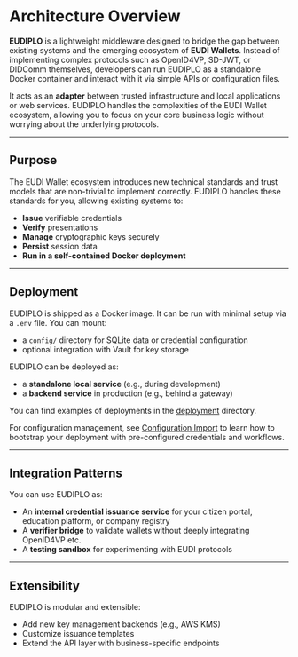 # Architecture Overview

**EUDIPLO** is a lightweight middleware designed to bridge the gap between
existing systems and the emerging ecosystem of **EUDI Wallets**. Instead of
implementing complex protocols such as OpenID4VP, SD-JWT, or DIDComm themselves,
developers can run EUDIPLO as a standalone Docker container and interact with it
via simple APIs or configuration files.

It acts as an **adapter** between trusted infrastructure and local applications
or web services. EUDIPLO handles the complexities of the EUDI Wallet ecosystem,
allowing you to focus on your core business logic without worrying about the
underlying protocols.

---

## Purpose

The EUDI Wallet ecosystem introduces new technical standards and trust models
that are non-trivial to implement correctly. EUDIPLO handles these standards for
you, allowing existing systems to:

- **Issue** verifiable credentials
- **Verify** presentations
- **Manage** cryptographic keys securely
- **Persist** session data
- **Run in a self-contained Docker deployment**

---

## Deployment

EUDIPLO is shipped as a Docker image. It can be run with minimal setup via a
`.env` file. You can mount:

- a `config/` directory for SQLite data or credential configuration
- optional integration with Vault for key storage

EUDIPLO can be deployed as:

- a **standalone local service** (e.g., during development)
- a **backend service** in production (e.g., behind a gateway)

You can find examples of deployments in the
[deployment](https://github.com/openwallet-foundation-labs/eudiplo/tree/main/deployment)
directory.

For configuration management, see
[Configuration Import](./configuration-import.md) to learn how to bootstrap your
deployment with pre-configured credentials and workflows.

---

## Integration Patterns

You can use EUDIPLO as:

- An **internal credential issuance service** for your citizen portal, education
  platform, or company registry
- A **verifier bridge** to validate wallets without deeply integrating OpenID4VP
  etc.
- A **testing sandbox** for experimenting with EUDI protocols

---

## Extensibility

EUDIPLO is modular and extensible:

- Add new key management backends (e.g., AWS KMS)
- Customize issuance templates
- Extend the API layer with business-specific endpoints
